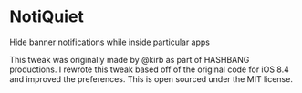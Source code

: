 # NotiQuiet
Hide banner notifications while inside particular apps

This tweak was originally made by @kirb as part of HASHBANG productions. I rewrote this tweak based off of the original code for iOS 8.4 and improved the preferences. This is open sourced under the MIT license.
